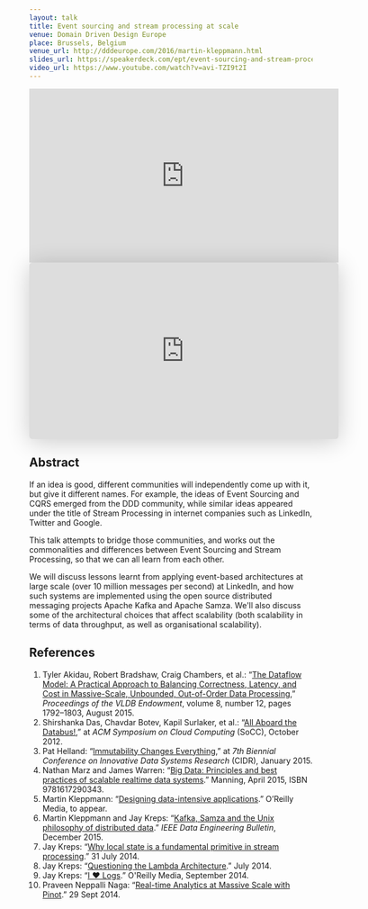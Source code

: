 ```yaml
---
layout: talk
title: Event sourcing and stream processing at scale
venue: Domain Driven Design Europe
place: Brussels, Belgium
venue_url: http://dddeurope.com/2016/martin-kleppmann.html
slides_url: https://speakerdeck.com/ept/event-sourcing-and-stream-processing-at-scale
video_url: https://www.youtube.com/watch?v=avi-TZI9t2I
---
```


<iframe width="550" height="309" src="https://www.youtube-nocookie.com/embed/avi-TZI9t2I?rel=0" frameborder="0" allowfullscreen></iframe>

<iframe class="speakerdeck-iframe" frameborder="0" src="https://speakerdeck.com/player/c4860907b26946ca8ef4e36575a7b71a" title="Event Sourcing and Stream Processing at Scale" allowfullscreen="true" mozallowfullscreen="true" webkitallowfullscreen="true" style="border: 0px; background: padding-box padding-box rgba(0, 0, 0, 0.1); margin: 0px; padding: 0px; border-radius: 6px; box-shadow: rgba(0, 0, 0, 0.2) 0px 5px 40px; width: 550px; height: 314px;" data-ratio="1.78343949044586"></iframe>


Abstract
--------

If an idea is good, different communities will independently come up with it, but give it different
names. For example, the ideas of Event Sourcing and CQRS emerged from the DDD community, while
similar ideas appeared under the title of Stream Processing in internet companies such as LinkedIn,
Twitter and Google.

This talk attempts to bridge those communities, and works out the commonalities and differences
between Event Sourcing and Stream Processing, so that we can all learn from each other.

We will discuss lessons learnt from applying event-based architectures at large scale (over 10
million messages per second) at LinkedIn, and how such systems are implemented using the open source
distributed messaging projects Apache Kafka and Apache Samza. We'll also discuss some of the
architectural choices that affect scalability (both scalability in terms of data throughput, as well
as organisational scalability).

References
----------

1. Tyler Akidau, Robert Bradshaw, Craig Chambers, et al.:
   “[The Dataflow Model: A Practical Approach to Balancing Correctness, Latency, and Cost in
   Massive-Scale, Unbounded, Out-of-Order Data Processing][dataflow],”
   *Proceedings of the VLDB Endowment*, volume 8, number 12, pages 1792–1803, August 2015.
2. Shirshanka Das, Chavdar Botev, Kapil Surlaker, et al.:
   “[All Aboard the Databus!][databus],” at *ACM Symposium on Cloud Computing* (SoCC), October 2012.
3. Pat Helland: “[Immutability Changes Everything][helland],” at
   *7th Biennial Conference on Innovative Data Systems Research* (CIDR), January 2015.
4. Nathan Marz and James Warren:
   “[Big Data: Principles and best practices of scalable realtime data systems][marz].”
   Manning, April 2015, ISBN 9781617290343.
5. Martin Kleppmann:
   “[Designing data-intensive applications][ddia].” O’Reilly Media, to appear.
6. Martin Kleppmann and Jay Kreps:
   “[Kafka, Samza and the Unix philosophy of distributed data][unixphil].”
   *IEEE Data Engineering Bulletin*, December 2015.
7. Jay Kreps: “[Why local state is a fundamental primitive in stream processing][localstate].”
   31 July 2014.
8. Jay Kreps: “[Questioning the Lambda Architecture][questioning].” July 2014.
9. Jay Kreps: “[I ♥︎ Logs][heart].” O'Reilly Media, September 2014.
10. Praveen Neppalli Naga: “[Real-time Analytics at Massive Scale with Pinot][pinot].” 29 Sept 2014.

[dataflow]: http://www.vldb.org/pvldb/vol8/p1792-Akidau.pdf
[databus]: http://www.socc2012.org/s18-das.pdf
[helland]: http://www.cidrdb.org/cidr2015/Papers/CIDR15_Paper16.pdf
[marz]: http://manning.com/marz/
[ddia]: http://dataintensive.net
[samza-li]: http://engineering.linkedin.com/stream-processing/moving-faster-data-streams-rise-samza-linkedin
[unixphil]: /papers/kafka-debull15.pdf
[localstate]: http://radar.oreilly.com/2014/07/why-local-state-is-a-fundamental-primitive-in-stream-processing.html
[questioning]: http://radar.oreilly.com/2014/07/questioning-the-lambda-architecture.html
[heart]: http://shop.oreilly.com/product/0636920034339.do
[pinot]: http://engineering.linkedin.com/analytics/real-time-analytics-massive-scale-pinot
